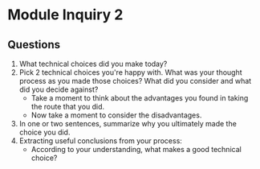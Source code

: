 # Module Inquiry 2

## Questions

1. What technical choices did you make today? 
2. Pick 2 technical choices you're happy with. What was your thought process as you made those choices? What did you consider and what did you decide against?
    - Take a moment to think about the advantages you found in taking the route that you did.
    - Now take a moment to consider the disadvantages.
3. In one or two sentences, summarize why you ultimately made the choice you did. 
4. Extracting useful conclusions from your process: 
    - According to your understanding, what makes a good technical choice?